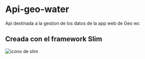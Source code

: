 # Api-geo-water
Api destinada a la gestion de los datos de la app web de Geo wc
## Creada con el framework Slim
![icono de slim](https://carontestudio.com/blog/wp-content/uploads/2021/06/slim.png)